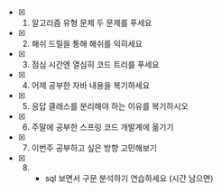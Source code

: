 

- [X] 1. 알고리즘 유형 문제 두 문제를 푸세요
- [X] 2. 해쉬 드릴을 통해 해쉬를 익히세요
- [X] 3. 점심 시간엔 열심히 코드 트리를 푸세요
- [x] 4. 어제 공부한 자바 내용을 복기하세요
- [x] 5. 응답 클래스를 분리해야 하는 이유를 복기하시오 
- [X] 6. 주말에 공부한 스프링 코드 개발계에 옮기기
- [x] 7. 이번주 공부하고 싶은 방향 고민해보기
- [X] 8. + sql 보면서 구문 분석하기 연습하세요 (시간 남으면)
